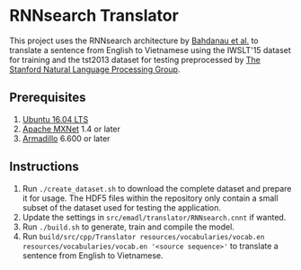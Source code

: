 <!-- (c) https://github.com/MontiCore/monticore -->
# RNNsearch Translator
This project uses the RNNsearch architecture by [Bahdanau et al.](https://arxiv.org/abs/1409.0473) to translate a sentence from English to Vietnamese using the IWSLT'15 dataset for training and the tst2013 dataset for testing preprocessed by [The Stanford Natural Language Processing Group](https://nlp.stanford.edu/projects/nmt/).

## Prerequisites
1. [Ubuntu 16.04 LTS](http://releases.ubuntu.com/16.04/)
2. [Apache MXNet](https://mxnet.apache.org/get_started/ubuntu_setup) 1.4 or later
3. [Armadillo](http://arma.sourceforge.net/download.html) 6.600 or later

## Instructions
1. Run `./create_dataset.sh` to download the complete dataset and prepare it for usage. The HDF5 files within the repository only contain a small subset of the dataset used for testing the application.
2. Update the settings in `src/emadl/translator/RNNsearch.cnnt` if wanted.
3. Run `./build.sh` to generate, train and compile the model.
4. Run `build/src/cpp/Translator resources/vocabularies/vocab.en resources/vocabularies/vocab.en '<source sequence>'` to translate a sentence from English to Vietnamese.


